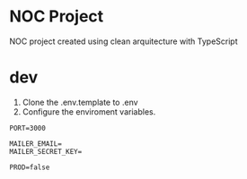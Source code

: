 # NOC Project

NOC project created using clean arquitecture with TypeScript

# dev
1. Clone the .env.template to .env
2. Configure the enviroment variables.
```
PORT=3000

MAILER_EMAIL=
MAILER_SECRET_KEY=

PROD=false
```